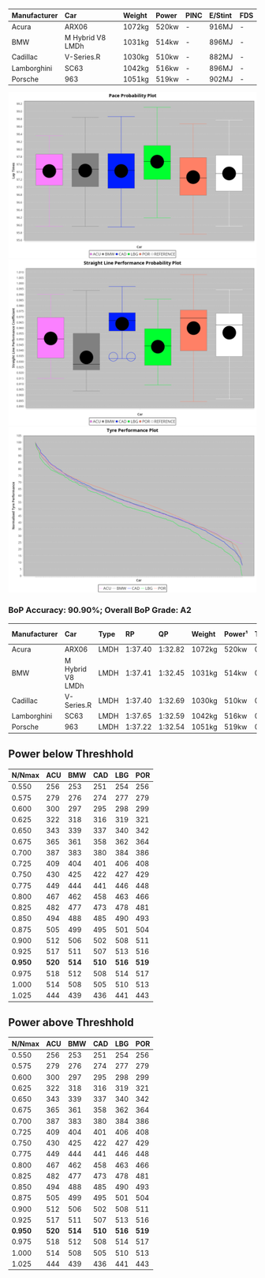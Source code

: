 |Manufacturer|Car|Weight|Power|PINC|E/Stint|FDS|
|:-|:-|:-|:-|:-|:-|:-|
|Acura|ARX06|1072kg|520kw|-|916MJ|-|
|BMW|M Hybrid V8 LMDh|1031kg|514kw|-|896MJ|-|
|Cadillac|V-Series.R|1030kg|510kw|-|882MJ|-|
|Lamborghini|SC63|1042kg|516kw|-|896MJ|-|
|Porsche|963|1051kg|519kw|-|902MJ|-|

![PACECHART](./IMG/OFFICIAL.png)
![STRAIGHTLINEPERFORMANCECHART](./IMG/OFFICIAL_sp.png)
![TYREPERFORMANCECHART](./IMG/OFFICIAL_tw.png)

### BoP Accuracy: 90.90%; Overall BoP Grade: A2
|Manufacturer|Car|Type|RP|QP|Weight|Power¹|Threshhold|PINC|Power²|E/Stint|AVG Vmax|FDS|RDLC|L/Stint|BOP-Grade|ModelAccuracy|ModelPoints|Match%|
|:-|:-|:-|:-|:-|:-|:-|:-|:-|:-|:-|:-|:-|:-|:-|:-|:-|:-|:-|
|Acura|ARX06|LMDH|1:37.40|1:32.82|1072kg|520kw|0.0kph|-|520kw|916MJ|314.29kph|-|0.99|29|+B1|100.00%|995|86.07%|
|BMW|M Hybrid V8 LMDh|LMDH|1:37.41|1:32.45|1031kg|514kw|0.0kph|-|514kw|896MJ|312.55kph|-|1.04|29|~A1|98.60%|1690|100.00%|
|Cadillac|V-Series.R|LMDH|1:37.40|1:32.69|1030kg|510kw|0.0kph|-|510kw|882MJ|316.44kph|-|1.04|29|~A1|98.38%|1765|95.51%|
|Lamborghini|SC63|LMDH|1:37.65|1:32.59|1042kg|516kw|0.0kph|-|516kw|896MJ|313.88kph|-|1.05|29|+C1|96.77%|419|79.76%|
|Porsche|963|LMDH|1:37.22|1:32.54|1051kg|519kw|0.0kph|-|519kw|902MJ|316.52kph|-|1.01|29|-A2|96.81%|5438|93.18%|

## Power below Threshhold
|N/Nmax|ACU|BMW|CAD|LBG|POR|
|:-|:-|:-|:-|:-|:-|
|0.550|256|253|251|254|256|
|0.575|279|276|274|277|279|
|0.600|300|297|295|298|299|
|0.625|322|318|316|319|321|
|0.650|343|339|337|340|342|
|0.675|365|361|358|362|364|
|0.700|387|383|380|384|386|
|0.725|409|404|401|406|408|
|0.750|430|425|422|427|429|
|0.775|449|444|441|446|448|
|0.800|467|462|458|463|466|
|0.825|482|477|473|478|481|
|0.850|494|488|485|490|493|
|0.875|505|499|495|501|504|
|0.900|512|506|502|508|511|
|0.925|517|511|507|513|516|
|**0.950**|**520**|**514**|**510**|**516**|**519**|
|0.975|518|512|508|514|517|
|1.000|514|508|505|510|513|
|1.025|444|439|436|441|443|

## Power above Threshhold
|N/Nmax|ACU|BMW|CAD|LBG|POR|
|:-|:-|:-|:-|:-|:-|
|0.550|256|253|251|254|256|
|0.575|279|276|274|277|279|
|0.600|300|297|295|298|299|
|0.625|322|318|316|319|321|
|0.650|343|339|337|340|342|
|0.675|365|361|358|362|364|
|0.700|387|383|380|384|386|
|0.725|409|404|401|406|408|
|0.750|430|425|422|427|429|
|0.775|449|444|441|446|448|
|0.800|467|462|458|463|466|
|0.825|482|477|473|478|481|
|0.850|494|488|485|490|493|
|0.875|505|499|495|501|504|
|0.900|512|506|502|508|511|
|0.925|517|511|507|513|516|
|**0.950**|**520**|**514**|**510**|**516**|**519**|
|0.975|518|512|508|514|517|
|1.000|514|508|505|510|513|
|1.025|444|439|436|441|443|

